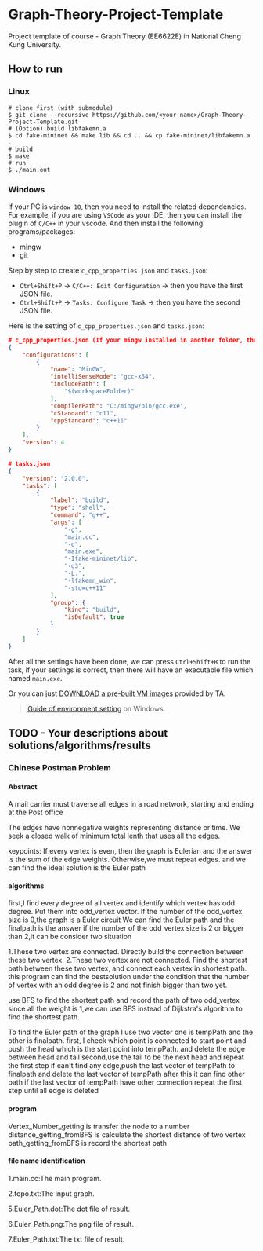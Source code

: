 # Graph-Theory-Project-Template
Project template of course - Graph Theory (EE6622E) in National Cheng Kung University.

## How to run

### Linux

```
# clone first (with submodule)
$ git clone --recursive https://github.com/<your-name>/Graph-Theory-Project-Template.git
# (Option) build libfakemn.a
$ cd fake-mininet && make lib && cd .. && cp fake-mininet/libfakemn.a .
# build
$ make 
# run 
$ ./main.out
```

### Windows

If your PC is `window 10`, then you need to install the related dependencies. For example, if you are using `VSCode` as your IDE, then you can install the plugin of `C/C++` in your vscode. And then install the following programs/packages:
* mingw
* git

Step by step to create `c_cpp_properties.json` and `tasks.json`:
* `Ctrl+Shift+P` -> `C/C++: Edit Configuration` -> then you have the first JSON file.
* `Ctrl+Shift+P` -> `Tasks: Configure Task` -> then you have the second JSON file.

Here is the setting of `c_cpp_properties.json` and `tasks.json`:
```json
# c_cpp_properties.json (If your mingw installed in another folder, then you have to change the value in `compilterPath`)
{
    "configurations": [
        {
            "name": "MinGW",
            "intelliSenseMode": "gcc-x64",
            "includePath": [
                "$(workspaceFolder)"
            ],
            "compilerPath": "C:/mingw/bin/gcc.exe",
            "cStandard": "c11",
            "cppStandard": "c++11"
        }
    ],
    "version": 4
}

# tasks.json
{
    "version": "2.0.0",
    "tasks": [
        {
            "label": "build",
            "type": "shell",
            "command": "g++",
            "args": [
                "-g",
                "main.cc",
                "-o",
                "main.exe",
                "-Ifake-mininet/lib",
                "-g3",
                "-L.",
                "-lfakemn_win",
                "-std=c++11"
            ],
            "group": {
                "kind": "build",
                "isDefault": true
            }
        }
    ]
}
```

After all the settings have been done, we can press `Ctrl+Shift+B` to run the task, if your settings is correct, then there will have an executable file which named `main.exe`.

Or you can just [DOWNLOAD a pre-built VM images](http://gofile.me/39GpL/XU5tznyO6) provided by TA.

> [Guide of environment setting](https://hackmd.io/-5WZQC-1QqOeV3KUX65tEw?view) on Windows.

## TODO - Your descriptions about solutions/algorithms/results
### Chinese Postman Problem
#### Abstract
A mail carrier must traverse all edges in a road network, starting and ending at the Post 
office

The edges have nonnegative weights representing distance or time.
We seek a closed walk of minimum total lenth that uses all the edges.

keypoints:
  If every vertex is even, then the graph is Eulerian and the answer is the sum of the edge 
  weights.
  Otherwise,we must repeat edges.
and we can find the ideal solution is the Euler path

#### algorithms
first,I find every degree of all vertex and identify which vertex has odd degree.
Put them into odd_vertex vector.
If the number of the odd_vertex size is 0,the graph is a Euler circuit
We can find the Euler path and the finalpath is the answer
if the number of the odd_vertex size is 2 or bigger than 2,it can be consider two situation

1.These two vertex are connected.
  Directly build the connection between these two vertex.
2.These two vertex are not connected.
  Find the shortest path between these two vertex, and connect each vertex in shortest path.
this program can find the bestsolution under the condition that the number of vertex with an odd degree is 2
and not finish bigger than two yet.

use BFS to find the shortest path and record the path of two odd_vertex
since all the weight is 1,we can use BFS instead of Dijkstra's algorithm to find the shortest path.

To find the Euler path of the graph
I use two vector
one is tempPath and the other is finalpath.
first, I check which point is connected to start point
and push the head which is the start point into tempPath.
and delete the edge between head and tail
second,use the tail to be the next head and repeat the first step
if can't find any edge,push the last vector of tempPath to finalpath
and delete the last vector of tempPath
after this it can find other path if the last vector of tempPath have other connection
repeat the first step until all edge is deleted

#### program
Vertex_Number_getting is transfer the node to a number
distance_getting_fromBFS is calculate the shortest distance of two vertex
path_getting_fromBFS is record the shortest path

#### file name identification
1.main.cc:The main program.

2.topo.txt:The input graph.

5.Euler_Path.dot:The dot file of result.

6.Euler_Path.png:The png file of result.

7.Euler_Path.txt:The txt file of result.

  
  

